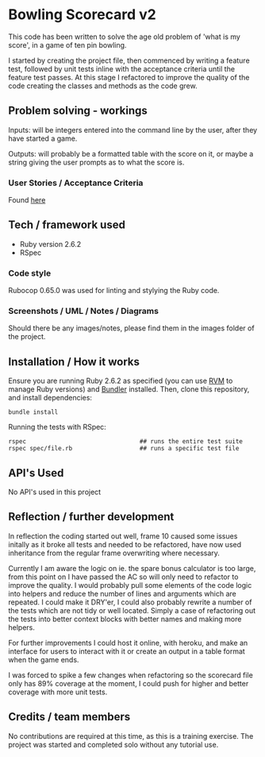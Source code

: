 # Bowling Scorecard v2

This code has been written to solve the age old problem of 'what is my score',
in a game of ten pin bowling.

I started by creating the project file, then commenced by writing a feature
test, followed by unit tests inline with the acceptance criteria until the
feature test passes. At this stage I refactored to improve the quality of the
code creating the classes and methods as the code grew.

## Problem solving - workings

Inputs: will be integers entered into the command line by the user, after they
have started a game.

Outputs: will probably be a formatted table with the score on it, or maybe a
string giving the user prompts as to what the score is.

### User Stories / Acceptance Criteria

Found [here](./user_stories.md)

## Tech / framework used

* Ruby version 2.6.2
* RSpec

### Code style

Rubocop 0.65.0 was used for linting and stylying the Ruby code.

### Screenshots / UML / Notes / Diagrams

Should there be any images/notes, please find them in the images folder of the
project.

## Installation / How it works

Ensure you are running Ruby 2.6.2 as specified (you can use [RVM](https://rvm.io/)
to manage Ruby versions) and [Bundler](http://bundler.io/) installed. Then,
clone this repository, and install dependencies:

```
bundle install
```

Running the tests with RSpec:

```
rspec                                ## runs the entire test suite
rspec spec/file.rb                   ## runs a specific test file
```

## API's Used

No API's used in this project

## Reflection / further development

In reflection the coding started out well, frame 10 caused some issues initally
as it broke all tests and needed to be refactored, have now used inheritance
from the regular frame overwriting where necessary.

Currently I am aware the logic on ie. the spare bonus calculator is too large,
from this point on I have passed the AC so will only need to refactor to improve
the quality. I would probably pull some elements of the code logic into helpers
and reduce the number of lines and arguments which are repeated. I could make
it DRY'er, I could also probably rewrite a number of the tests which are not
tidy or well located. Simply a case of refactoring out the tests into better
context blocks with better names and making more helpers.

For further improvements I could host it online, with heroku, and make an
interface for users to interact with it or create an output in a table format
when the game ends.

I was forced to spike a few changes when refactoring so the scorecard file only
has 89% coverage at the moment, I could push for higher and better coverage with
more unit tests.

## Credits / team members

No contributions are required at this time, as this is a training exercise. The
project was started and completed solo without any tutorial use.
